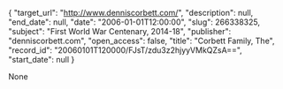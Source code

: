 {
  "target_url": "http://www.denniscorbett.com/", 
  "description": null, 
  "end_date": null, 
  "date": "2006-01-01T12:00:00", 
  "slug": 266338325, 
  "subject": "First World War Centenary, 2014-18", 
  "publisher": "denniscorbett.com", 
  "open_access": false, 
  "title": "Corbett Family, The", 
  "record_id": "20060101T120000/FJsT/zdu3z2hjyyVMkQZsA==", 
  "start_date": null
}

None